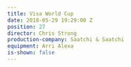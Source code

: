 ```yaml
---
title: Visa World Cup
date: 2018-05-29 19:29:00 Z
position: 27
director: Chris Strong
production-company: Saatchi & Saatchi
equipment: Arri Alexa
is-shown: false
---
```


